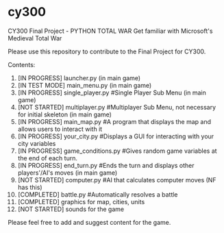 # cy300
CY300 Final Project - PYTHON TOTAL WAR
Get familiar with Microsoft's Medieval Total War

Please use this repository to contribute to the Final Project for CY300.

Contents:
1.  [IN PROGRESS] launcher.py (in main game)
2.  [IN TEST MODE] main_menu.py (in main game)
3.  [IN PROGRESS] single_player.py #Single Player Sub Menu (in main game)
4.  [NOT STARTED] multiplayer.py #Multiplayer Sub Menu, not necessary for initial skeleton (in main game)
5.  [IN PROGRESS] main_map.py #A program that displays the map and allows users to interact with it
6.  [IN PROGRESS] your_city.py #Displays a GUI for interacting with your city variables
7.  [IN PROGRESS] game_conditions.py #Gives random game variables at the end of each turn.
8.  [IN PROGRESS] end_turn.py #Ends the turn and displays other players'/AI's moves (in main game)
9.  [NOT STARTED] computer.py #AI that calculates computer moves (NF has this)
10. [COMPLETED] battle.py #Automatically resolves a battle
11. [COMPLETED] graphics for map, cities, units
12. [NOT STARTED] sounds for the game

Please feel free to add and suggest content for the game.
